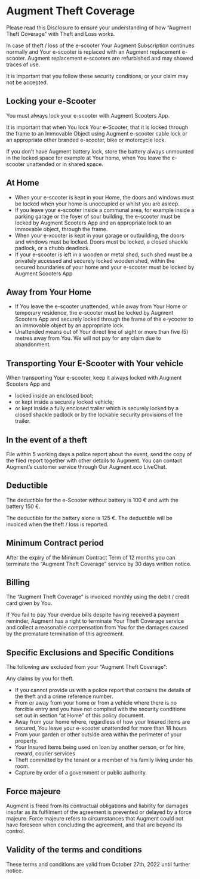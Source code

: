 # Augment Theft Coverage

Please read this Disclosure to ensure your understanding of how “Augment Theft Coverage” with Theft and Loss works.

In case of theft / loss of the e-scooter Your Augment Subscription continues normally and Your e-scooter is replaced with an Augment replacement e-scooter. Augment replacement e-scooters are refurbished and may showed traces of use.

It is important that you follow these security conditions, or your claim may not be accepted.

## Locking your e-Scooter

You must always lock your e-scooter with Augment Scooters App.

It is important that when You lock Your e-Scooter, that it is locked through the frame to an Immovable Object using Augment e-scooter cable lock or an appropriate other branded e-scooter, bike or motorcycle lock.

If you don’t have Augment battery lock, store the battery always unmounted in the locked space for example at Your home, when You leave the e-scooter unattended or in shared space.

## At Home

- When your e-scooter is kept in your Home, the doors and windows must be locked when your home is unoccupied or whilst you are asleep.
- If you leave your e-scooter inside a communal area, for example inside a parking garage or the foyer of sour building, the e-scooter must be locked by Augment Scooters App and an appropriate lock to an immovable object, through the frame.
- When your e-xcooter is kept in your garage or outbuilding, the doors and windows must be locked. Doors must be locked, a closed shackle padlock, or a chubb deadlock.
- If your e-scooter is left in a wooden or metal shed, such shed must be a privately accessed and securely locked wooden shed, within the secured boundaries of your home and your e-scooter must be locked by Augment Scooters App

## Away from Your Home

- If You leave the e-scooter unattended, while away from Your Home or temporary residence, the e-scooter must be locked by Augment Scooters App and securely locked through the frame of the e-ycooter to an immovable object by an appropriate lock.
- Unattended means out of Your direct line of sight or more than five (5) metres away from You. We will not pay for any claim due to abandonment.

## Transporting Your E-Scooter with Your vehicle

When transporting Your e-scooter, keep it always locked with Augment Scooters App and

- locked inside an enclosed boot;
- or kept inside a securely locked vehicle;
- or kept inside a fully enclosed trailer which is securely locked by a closed shackle padlock or by the lockable security provisions of the trailer.

## In the event of a theft

File within 5 working days a police report about the event, send the copy of the filed report together with other details to Augment. You can contact Augment’s customer service through Our Augment.eco LiveChat.

## Deductible

The deductible for the e-Scooter without battery is 100 € and with the battery 150 €.

The deductible for the battery alone is 125 €. The deductible will be invoiced when the theft / loss is reported.

## Minimum Contract period

After the expiry of the Minimum Contract Term of 12 months you can terminate the “Augment Theft Coverage” service by 30 days written notice.

## Billing

The “Augment Theft Coverage” is invoiced monthly using the debit / credit card given by You.

If You fail to pay Your overdue bills despite having received a payment reminder, Augment has a right to terminate Your Theft Coverage service and collect a reasonable compensation from You for the damages caused by the premature termination of this agreement.

## Specific Exclusions and Specific Conditions

The following are excluded from your “Augment Theft Coverage”:

Any claims by you for theft.

- If you cannot provide us with a police report that contains the details of the theft and a crime reference number.
- From or away from your home or from a vehicle where there is no forcible entry and you have not complied with the security conditions set out in section “at Home” of this policy document.
- Away from your home where, regardless of how your Insured items are secured, You leave your e-scooter unattended for more than 18 hours
- From your garden or other outside area within the perimeter of your property.
- Your Insured Items being used on loan by another person, or for hire, reward, courier services
- Theft committed by the tenant or a member of his family living under his room.
- Capture by order of a government or public authority.

## Force majeure

Augment is freed from its contractual obligations and liability for damages insofar as its fulfilment of the agreement is prevented or delayed by a force majeure. Force majeure refers to circumstances that Augment could not have foreseen when concluding the agreement, and that are beyond its control.

## Validity of the terms and conditions

These terms and conditions are valid from October 27th, 2022 until further notice.
